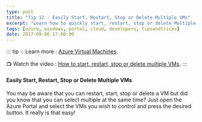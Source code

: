 ```yaml
---
type: post
title: "Tip 12 - Easily Start, Restart, Stop or Delete Multiple VMs"
excerpt: "Learn how to quickly start, restart, stop or delete Multiple VMs with just one click"
tags: [azure, windows, portal, cloud, developers, tipsandtricks]
date: 2017-09-06 17:00:00
---
```


::: tip
:bulb: Learn more : [Azure Virtual Machines](https://docs.microsoft.com/azure/virtual-machines/?WT.mc_id=docs-azuredevtips-micrum). 

:tv: Watch the video : [How to start, restart, stop or delete multiple VMs](https://www.youtube.com/watch?v=cePvuKDdNv8&list=PLLasX02E8BPCNCK8Thcxu-Y-XcBUbhFWC&index=10?WT.mc_id=youtube-azuredevtips-micrum).
:::

#### Easily Start, Restart, Stop or Delete Multiple VMs

You may be aware that you can restart, start, stop or delete a VM but did you know that you can select multiple at the same time? Just open the Azure Portal and select the VMs you wish to control and press the desired button. It really is that easy!

<img :src="$withBase('/files/azuretip12.gif')">
